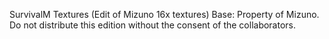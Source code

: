 SurvivalM Textures (Edit of Mizuno 16x textures)
Base: Property of Mizuno.
Do not distribute this edition without the consent of the collaborators.
